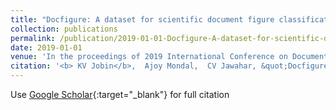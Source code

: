 ```yaml
---
title: "Docfigure: A dataset for scientific document figure classification"
collection: publications
permalink: /publication/2019-01-01-Docfigure-A-dataset-for-scientific-document-figure-classification
date: 2019-01-01
venue: 'In the proceedings of 2019 International Conference on Document Analysis and Recognition Workshops (ICDARW)'
citation: '<b> KV Jobin</b>,  Ajoy Mondal,  CV Jawahar, &quot;Docfigure: A dataset for scientific document figure classification.&quot; In the proceedings of 2019 International Conference on Document Analysis and Recognition Workshops (ICDARW), 2019.'
---
```

Use [Google Scholar](https://scholar.google.com/scholar?q=Docfigure:+A+dataset+for+scientific+document+figure+classification){:target="_blank"} for full citation